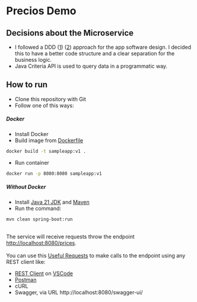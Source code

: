 # Precios Demo

## Decisions about the Microservice

* I followed a DDD (<a href="https://www.baeldung.com/hexagonal-architecture-ddd-spring">1</a>) (<a href="https://learn.microsoft.com/en-us/dotnet/architecture/microservices/microservice-ddd-cqrs-patterns/ddd-oriented-microservice">2</a>) approach for the app software design. I decided this to have a better code structure and a clear separation for the business logic.
* Java Criteria API is used to query data in a programmatic way.

## How to run
* Clone this repository with Git
* Follow one of this ways:

##### Docker
* Install Docker
* Build image from [Dockerfile](Dockerfile)
```bash
docker build -t sampleapp:v1 .
```
* Run container
```bash
docker run -p 8080:8080 sampleapp:v1
```
##### Without Docker
* Install [Java 21 JDK](https://adoptium.net/) and [Maven](https://maven.apache.org/download.cgi)
* Run the command:
```bash
mvn clean spring-boot:run
```
<br />
The service will receive requests throw the endpoint <a href="http://localhost:8080/prices">http://localhost:8080/prices</a>.
<br />
<br />
You can use this <a href="req.http">Useful Requests</a> to make calls to the endpoint using any REST client like:

* <a href="https://marketplace.visualstudio.com/items?itemName=humao.rest-client">REST Client</a> on <a href="https://code.visualstudio.com/">VSCode</a>
* <a href="https://www.postman.com/">Postman</a>
* cURL
* Swagger, via URL http://localhost:8080/swagger-ui/
